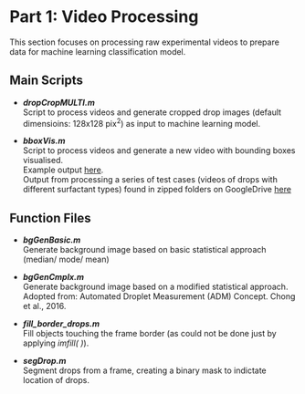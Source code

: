 # Part 1: Video Processing

This section focuses on processing raw experimental videos to prepare data for machine learning classification model.  

## Main Scripts   
+ ***dropCropMULTI.m***  
   Script to process videos and generate cropped drop images (default dimensioins: 128x128 pix<sup>2</sup>) as input to machine learning model.  

+ ***bboxVis.m***  
   Script to process videos and generate a new video with bounding boxes visualised.  
   Example output [here](https://drive.google.com/file/d/1jf9_tMAYZ_aVIAc4yB-KxjehLqjHWsHe/view?usp=sharing).  
   Output from processing a series of test cases (videos of drops with different surfactant types)
 found in zipped folders on GoogleDrive [here](https://drive.google.com/drive/folders/1VXOg2uKROwx4l2nFKGY9KS2UDEXZLQVh?usp=sharing)

## Function Files   
+ ***bgGenBasic.m***  
   Generate background image based on basic statistical approach (median/ mode/ mean)  
   
+ ***bgGenCmplx.m***  
   Generate background image based on a modified statistical approach. Adopted from: Automated Droplet Measurement (ADM) Concept. Chong et al., 2016.  
   
+ ***fill_border_drops.m***  
   Fill objects touching the frame border (as could not be done just by applying _imfill( )_).  
   
+ ***segDrop.m***  
   Segment drops from a frame, creating a binary mask to indictate location of drops.


